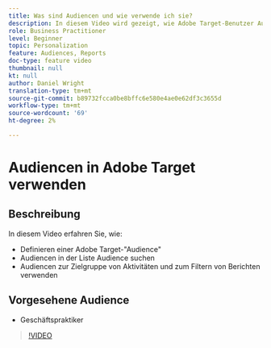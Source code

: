 ```yaml
---
title: Was sind Audiencen und wie verwende ich sie?
description: In diesem Video wird gezeigt, wie Adobe Target-Benutzer Audiencen zur Zielgruppe von Aktivitäten und zum Filtern von Berichten verwenden.
role: Business Practitioner
level: Beginner
topic: Personalization
feature: Audiences, Reports
doc-type: feature video
thumbnail: null
kt: null
author: Daniel Wright
translation-type: tm+mt
source-git-commit: b89732fcca0be8bffc6e580e4ae0e62df3c3655d
workflow-type: tm+mt
source-wordcount: '69'
ht-degree: 2%

---
```



# Audiencen in Adobe Target verwenden

## Beschreibung

In diesem Video erfahren Sie, wie:

* Definieren einer Adobe Target-&quot;Audience&quot;
* Audiencen in der Liste Audience suchen
* Audiencen zur Zielgruppe von Aktivitäten und zum Filtern von Berichten verwenden

## Vorgesehene Audience

* Geschäftspraktiker

>[!VIDEO](https://video.tv.adobe.com/v/17398/?quality=12)